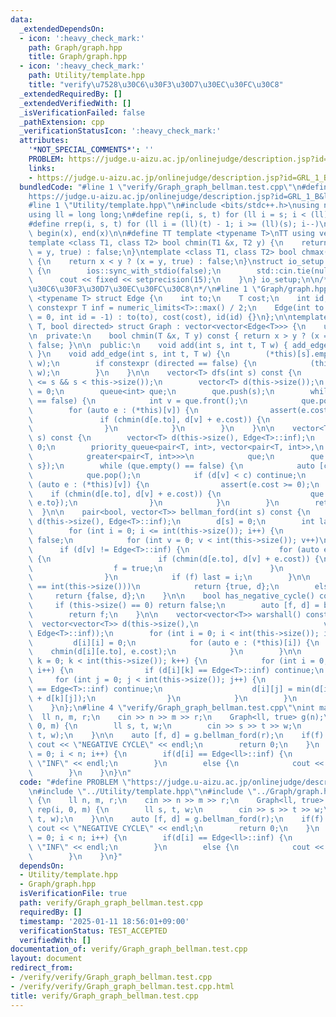 ```yaml
---
data:
  _extendedDependsOn:
  - icon: ':heavy_check_mark:'
    path: Graph/graph.hpp
    title: Graph/graph.hpp
  - icon: ':heavy_check_mark:'
    path: Utility/template.hpp
    title: "verify\u7528\u30C6\u30F3\u30D7\u30EC\u30FC\u30C8"
  _extendedRequiredBy: []
  _extendedVerifiedWith: []
  _isVerificationFailed: false
  _pathExtension: cpp
  _verificationStatusIcon: ':heavy_check_mark:'
  attributes:
    '*NOT_SPECIAL_COMMENTS*': ''
    PROBLEM: https://judge.u-aizu.ac.jp/onlinejudge/description.jsp?id=GRL_1_B&lang=ja
    links:
    - https://judge.u-aizu.ac.jp/onlinejudge/description.jsp?id=GRL_1_B&lang=ja
  bundledCode: "#line 1 \"verify/Graph_graph_bellman.test.cpp\"\n#define PROBLEM \"\
    https://judge.u-aizu.ac.jp/onlinejudge/description.jsp?id=GRL_1_B&lang=ja\"\n\
    #line 1 \"Utility/template.hpp\"\n#include <bits/stdc++.h>\nusing namespace std;\n\
    using ll = long long;\n#define rep(i, s, t) for (ll i = s; i < (ll)(t); i++)\n\
    #define rrep(i, s, t) for (ll i = (ll)(t) - 1; i >= (ll)(s); i--)\n#define all(x)\
    \ begin(x), end(x)\n\n#define TT template <typename T>\nTT using vec = vector<T>;\n\
    template <class T1, class T2> bool chmin(T1 &x, T2 y) {\n    return x > y ? (x\
    \ = y, true) : false;\n}\ntemplate <class T1, class T2> bool chmax(T1 &x, T2 y)\
    \ {\n    return x < y ? (x = y, true) : false;\n}\nstruct io_setup {\n    io_setup()\
    \ {\n        ios::sync_with_stdio(false);\n        std::cin.tie(nullptr);\n  \
    \      cout << fixed << setprecision(15);\n    }\n} io_setup;\n\n/*\n@brief verify\u7528\
    \u30C6\u30F3\u30D7\u30EC\u30FC\u30C8\n*/\n#line 1 \"Graph/graph.hpp\"\ntemplate\
    \ <typename T> struct Edge {\n    int to;\n    T cost;\n    int id;\n    static\
    \ constexpr T inf = numeric_limits<T>::max() / 2;\n    Edge(int to = 0, T cost\
    \ = 0, int id = -1) : to(to), cost(cost), id(id) {}\n};\n\ntemplate <typename\
    \ T, bool directed> struct Graph : vector<vector<Edge<T>>> {\n    using vector<vector<Edge<T>>>::vector;\n\
    \n  private:\n    bool chmin(T &x, T y) const { return x > y ? (x = y, true) :\
    \ false; }\n\n  public:\n    void add(int s, int t, T w) { add_edge(s, t, w);\
    \ }\n    void add_edge(int s, int t, T w) {\n        (*this)[s].emplace_back(t,\
    \ w);\n        if constexpr (directed == false) {\n            (this)[t].emplace_back(s,\
    \ w);\n        }\n    }\n\n    vector<T> dfs(int s) const {\n        assert(0\
    \ <= s && s < this->size());\n        vector<T> d(this->size());\n        d[s]\
    \ = 0;\n        queue<int> que;\n        que.push(s);\n        while (que.empty()\
    \ == false) {\n            int v = que.front();\n            que.pop();\n    \
    \        for (auto e : (*this)[v]) {\n                assert(e.cost == 1);\n \
    \               if (chmin(d[e.to], d[v] + e.cost)) {\n                    que.push(e.to);\n\
    \                }\n            }\n        }\n    }\n\n    vector<T> dijkstra(int\
    \ s) const {\n        vector<T> d(this->size(), Edge<T>::inf);\n        d[s] =\
    \ 0;\n        priority_queue<pair<T, int>, vector<pair<T, int>>,\n           \
    \            greater<pair<T, int>>>\n            que;\n        que.push({d[s],\
    \ s});\n        while (que.empty() == false) {\n            auto [c, v] = que.top();\n\
    \            que.pop();\n            if (d[v] < c) continue;\n            for\
    \ (auto e : (*this)[v]) {\n                assert(e.cost >= 0);\n            \
    \    if (chmin(d[e.to], d[v] + e.cost)) {\n                    que.push({d[e.to],\
    \ e.to});\n                }\n            }\n        }\n        return d;\n  \
    \  }\n\n    pair<bool, vector<T>> bellman_ford(int s) const {\n        vector<T>\
    \ d(this->size(), Edge<T>::inf);\n        d[s] = 0;\n        int last = -1;\n\
    \        for (int i = 0; i <= int(this->size()); i++) {\n            bool f =\
    \ false;\n            for (int v = 0; v < int(this->size()); v++)\n          \
    \      if (d[v] != Edge<T>::inf) {\n                    for (auto e : (*this)[v])\
    \ {\n                        if (chmin(d[e.to], d[v] + e.cost)) {\n          \
    \                  f = true;\n                        }\n                    }\n\
    \                }\n            if (f) last = i;\n        }\n\n        if (last\
    \ == int(this->size()))\n            return {true, d};\n        else\n       \
    \     return {false, d};\n    }\n\n    bool has_negative_cycle() const {\n   \
    \     if (this->size() == 0) return false;\n        auto [f, d] = bellman_ford(0);\n\
    \        return f;\n    }\n\n    vector<vector<T>> warshall() const {\n      \
    \  vector<vector<T>> d(this->size(),\n                            vector<T>(this->size(),\
    \ Edge<T>::inf));\n        for (int i = 0; i < int(this->size()); i++) {\n   \
    \         d[i][i] = 0;\n            for (auto e : (*this)[i]) {\n            \
    \    chmin(d[i][e.to], e.cost);\n            }\n        }\n\n        for (int\
    \ k = 0; k < int(this->size()); k++) {\n            for (int i = 0; i < int(this->size());\
    \ i++) {\n                if (d[i][k] == Edge<T>::inf) continue;\n           \
    \     for (int j = 0; j < int(this->size()); j++) {\n                    if (d[k][j]\
    \ == Edge<T>::inf) continue;\n                    d[i][j] = min(d[i][j], d[i][k]\
    \ + d[k][j]);\n                }\n            }\n        }\n        return d;\n\
    \    }\n};\n#line 4 \"verify/Graph_graph_bellman.test.cpp\"\nint main() {\n  \
    \  ll n, m, r;\n    cin >> n >> m >> r;\n    Graph<ll, true> g(n);\n    rep(i,\
    \ 0, m) {\n        ll s, t, w;\n        cin >> s >> t >> w;\n        g.add(s,\
    \ t, w);\n    }\n\n    auto [f, d] = g.bellman_ford(r);\n    if(f) {\n       \
    \ cout << \"NEGATIVE CYCLE\" << endl;\n        return 0;\n    }\n    for(int i\
    \ = 0; i < n; i++) {\n        if(d[i] == Edge<ll>::inf) {\n            cout <<\
    \ \"INF\" << endl;\n        }\n        else {\n            cout << d[i] << endl;\n\
    \        }\n    }\n}\n"
  code: "#define PROBLEM \"https://judge.u-aizu.ac.jp/onlinejudge/description.jsp?id=GRL_1_B&lang=ja\"\
    \n#include \"../Utility/template.hpp\"\n#include \"../Graph/graph.hpp\"\nint main()\
    \ {\n    ll n, m, r;\n    cin >> n >> m >> r;\n    Graph<ll, true> g(n);\n   \
    \ rep(i, 0, m) {\n        ll s, t, w;\n        cin >> s >> t >> w;\n        g.add(s,\
    \ t, w);\n    }\n\n    auto [f, d] = g.bellman_ford(r);\n    if(f) {\n       \
    \ cout << \"NEGATIVE CYCLE\" << endl;\n        return 0;\n    }\n    for(int i\
    \ = 0; i < n; i++) {\n        if(d[i] == Edge<ll>::inf) {\n            cout <<\
    \ \"INF\" << endl;\n        }\n        else {\n            cout << d[i] << endl;\n\
    \        }\n    }\n}"
  dependsOn:
  - Utility/template.hpp
  - Graph/graph.hpp
  isVerificationFile: true
  path: verify/Graph_graph_bellman.test.cpp
  requiredBy: []
  timestamp: '2025-01-11 18:56:01+09:00'
  verificationStatus: TEST_ACCEPTED
  verifiedWith: []
documentation_of: verify/Graph_graph_bellman.test.cpp
layout: document
redirect_from:
- /verify/verify/Graph_graph_bellman.test.cpp
- /verify/verify/Graph_graph_bellman.test.cpp.html
title: verify/Graph_graph_bellman.test.cpp
---
```

